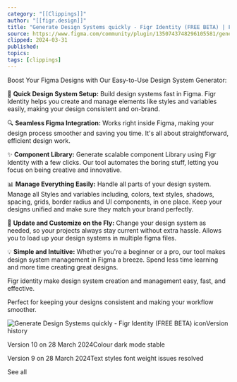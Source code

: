 ```yaml
---
category: "[[Clippings]]"
author: "[[figr.design]]"
title: "Generate Design Systems quickly - Figr Identity (FREE BETA) | Figma"
source: https://www.figma.com/community/plugin/1350743748296105581/generate-design-systems-quickly-figr-identity-free-beta
clipped: 2024-03-31
published: 
topics: 
tags: [clippings]
---
```


Boost Your Figma Designs with Our Easy-to-Use Design System Generator:

🚀 **Quick Design System Setup:** Build design systems fast in Figma. Figr Identity helps you create and manage elements like styles and variables easily, making your design consistent and on-brand.

🔍 **Seamless Figma Integration:** Works right inside Figma, making your design process smoother and saving you time. It's all about straightforward, efficient design work.

✨ **Component Library:** Generate scalable component Library using Figr Identity with a few clicks. Our tool automates the boring stuff, letting you focus on being creative and innovative.

📊 **Manage Everything Easily:** Handle all parts of your design system. Manage all Styles and variables including, colors, text styles, shadows, spacing, grids, border radius and UI components, in one place. Keep your designs unified and make sure they match your brand perfectly.

🔄 **Update and Customize on the Fly:** Change your design system as needed, so your projects always stay current without extra hassle. Allows you to load up your design systems in multiple figma files.

💡 **Simple and Intuitive:** Whether you're a beginner or a pro, our tool makes design system management in Figma a breeze. Spend less time learning and more time creating great designs.

Figr identity make design system creation and management easy, fast, and effective.

Perfect for keeping your designs consistent and making your workflow smoother.

![Generate Design Systems quickly - Figr Identity (FREE BETA) icon](https://www.figma.com/community/icon?resource_id=1350743748296105581&resource_type=plugin)Version history

Version 10 on 28 March 2024Colour dark mode stable

Version 9 on 28 March 2024Text styles font weight issues resolved

See all